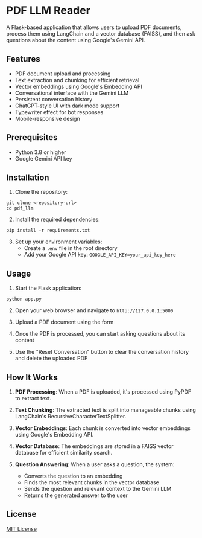 # PDF LLM Reader

A Flask-based application that allows users to upload PDF documents, process them using LangChain and a vector database (FAISS), and then ask questions about the content using Google's Gemini API.

## Features

- PDF document upload and processing
- Text extraction and chunking for efficient retrieval
- Vector embeddings using Google's Embedding API
- Conversational interface with the Gemini LLM
- Persistent conversation history
- ChatGPT-style UI with dark mode support
- Typewriter effect for bot responses
- Mobile-responsive design

## Prerequisites

- Python 3.8 or higher
- Google Gemini API key

## Installation

1. Clone the repository:
```
git clone <repository-url>
cd pdf_llm
```

2. Install the required dependencies:
```
pip install -r requirements.txt
```

3. Set up your environment variables:
   - Create a `.env` file in the root directory
   - Add your Google API key: `GOOGLE_API_KEY=your_api_key_here`

## Usage

1. Start the Flask application:
```
python app.py
```

2. Open your web browser and navigate to `http://127.0.0.1:5000`

3. Upload a PDF document using the form

4. Once the PDF is processed, you can start asking questions about its content

5. Use the "Reset Conversation" button to clear the conversation history and delete the uploaded PDF

## How It Works

1. **PDF Processing**: When a PDF is uploaded, it's processed using PyPDF to extract text.

2. **Text Chunking**: The extracted text is split into manageable chunks using LangChain's RecursiveCharacterTextSplitter.

3. **Vector Embeddings**: Each chunk is converted into vector embeddings using Google's Embedding API.

4. **Vector Database**: The embeddings are stored in a FAISS vector database for efficient similarity search.

5. **Question Answering**: When a user asks a question, the system:
   - Converts the question to an embedding
   - Finds the most relevant chunks in the vector database
   - Sends the question and relevant context to the Gemini LLM
   - Returns the generated answer to the user

## License

[MIT License](LICENSE)
